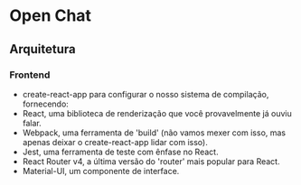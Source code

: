 # Open Chat

## Arquitetura

### Frontend
* create-react-app para configurar o nosso sistema de compilação, fornecendo:
* React, uma biblioteca de renderização que você provavelmente já ouviu falar.
* Webpack, uma ferramenta de 'build' (não vamos mexer com isso, mas apenas deixar o create-react-app lidar com isso).
* Jest, uma ferramenta de teste com ênfase no React.
* React Router v4, a última versão do 'router' mais popular para React.
* Material-UI, um componente de interface.
